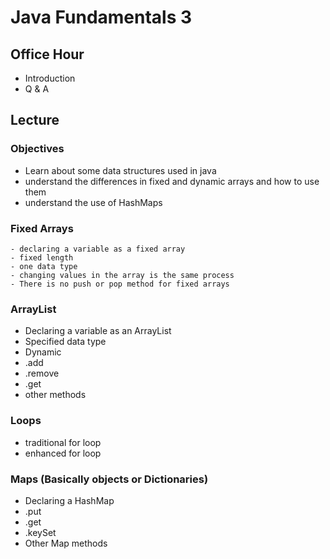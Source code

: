 # Java Fundamentals 3

## Office Hour

- Introduction
- Q & A

## Lecture 

### Objectives

- Learn about some data structures used in java
- understand the differences in fixed and dynamic arrays and how to use them
- understand the use of HashMaps

### Fixed Arrays

    - declaring a variable as a fixed array
    - fixed length
    - one data type
    - changing values in the array is the same process 
    - There is no push or pop method for fixed arrays

### ArrayList

- Declaring a variable as an ArrayList
- Specified data type
- Dynamic 
- .add
- .remove
- .get
- other methods

### Loops

- traditional for loop
- enhanced for loop

### Maps (Basically objects or Dictionaries)

- Declaring a HashMap
- .put
- .get
- .keySet
- Other Map methods